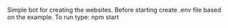 Simple bot for creating the websites. Before starting create .env file based on the example. To run type: npm start